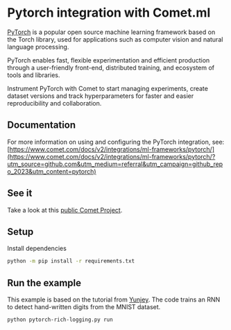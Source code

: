 # Pytorch integration with Comet.ml

[PyTorch](https://pytorch.org/) is a popular open source machine learning framework based on the Torch library, used for applications such as computer vision and natural language processing.

PyTorch enables fast, flexible experimentation and efficient production through a user-friendly front-end, distributed training, and ecosystem of tools and libraries.

Instrument PyTorch with Comet to start managing experiments, create dataset versions and track hyperparameters for faster and easier reproducibility and collaboration.

## Documentation

For more information on using and configuring the PyTorch integration, see: [https://www.comet.com/docs/v2/integrations/ml-frameworks/pytorch/](https://www.comet.com/docs/v2/integrations/ml-frameworks/pytorch/?utm_source=github.com&utm_medium=referral&utm_campaign=github_repo_2023&utm_content=pytorch)

## See it

Take a look at this [public Comet Project](https://www.comet.com/examples/comet-example-pytorch-rich-logging/?utm_source=github.com&utm_medium=referral&utm_campaign=github_repo_2023&utm_content=pytorch).

## Setup

Install dependencies

```bash
python -m pip install -r requirements.txt
```

## Run the example

This example is based on the tutorial from [Yunjey](https://github.com/yunjey/pytorch-tutorial/blob/master/tutorials/01-basics/feedforward_neural_network/main.py). The code trains an RNN to detect hand-written digits from the MNIST dataset.


```bash
python pytorch-rich-logging.py run
```
